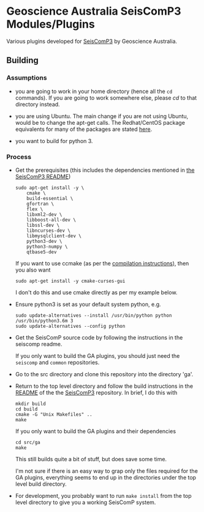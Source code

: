 # Geoscience Australia SeisComP3 Modules/Plugins

Various plugins developed for [SeisComP3](https://www.seiscomp3.org/) by
Geoscience Australia.


## Building

### Assumptions

- you are going to work in your home directory (hence all the `cd` commands). If
  you are going to work somewhere else, please *cd* to that directory instead.

- you are using Ubuntu. The main change if you are not using Ubuntu, would be
  to change the apt-get calls. The Redhat/CentOS package equivalents for many
  of the packages are stated [here](https://github.com/SeisComP3/seiscomp3#dependencies).

- you want to build for python 3.


### Process

- Get the prerequisites (this includes the dependencies mentioned in
  [the SeisComP3 README](https://github.com/SeisComP/seiscomp/blob/master/README.md))

    ```
    sudo apt-get install -y \
        cmake \
        build-essential \
        gfortran \
        flex \
        libxml2-dev \
        libboost-all-dev \
        libssl-dev \
        libncurses-dev \
        libmysqlclient-dev \
        python3-dev \
        python3-numpy \
        qtbase5-dev
    ```

  If you want to use ccmake (as per the
  [compilation instructions](https://github.com/SeisComP/seiscomp/blob/master/README.md#compiling)),
  then you also want

    ```
    sudo apt-get install -y cmake-curses-gui
    ```

  I don't do this and use cmake directly as per my example below.

- Ensure python3 is set as your default system python, e.g. 
    ```
    sudo update-alternatives --install /usr/bin/python python /usr/bin/python3.6m 3
    sudo update-alternatives --config python
    ```

- Get the SeisComP source code by following the instructions in the seiscomp readme.

  If you only want to build the GA plugins, you should just need the `seiscomp` and
  `common` repositories.

- Go to the src directory and clone this repository into the directory 'ga'.


- Return to the top level directory and follow the build instructions in the
  [README](https://github.com/SeisComP/seiscomp/blob/master/README.md) of the
  the [SeisComP3](https://github.com/SeisComP/seiscomp.git) repository. In
  brief, I do this with

    ```
    mkdir build
    cd build
    cmake -G "Unix Makefiles" ..
    make
    ```

  If you only want to build the GA plugins and their dependencies

    ```
    cd src/ga
    make
    ```

  This still builds quite a bit of stuff, but does save some time.

  I'm not sure if there is an easy way to grap only the files required for the
  GA plugins, everything seems to end up in the directories under the top level
  build directory.


- For development, you probably want to run `make install` from the top level
  directory to give you a working SeisComP system.
